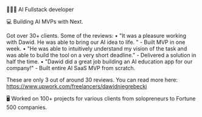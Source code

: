 👨🏻‍💻 AI Fullstack developer

💻 Building AI MVPs with Next.

Got over 30+ clients. Some of the reviews:
• "It was a pleasure working with Dawid. He was able to bring our AI idea to life. " - Built MVP in one week.
• "He was able to intuitively understand my vision of the task and was able to build the tool on a very short deadline." - Delivered a solution in half the time.
• "Dawid did a great job building an AI education app for our company!" - Built entire AI SaaS MVP from scratch.

These are only 3 out of around 30 reviews. You can read more here: https://www.upwork.com/freelancers/dawidniegrebecki

🖥 Worked on 100+ projects for various clients from solopreneurs to Fortune 500 companies.

  
